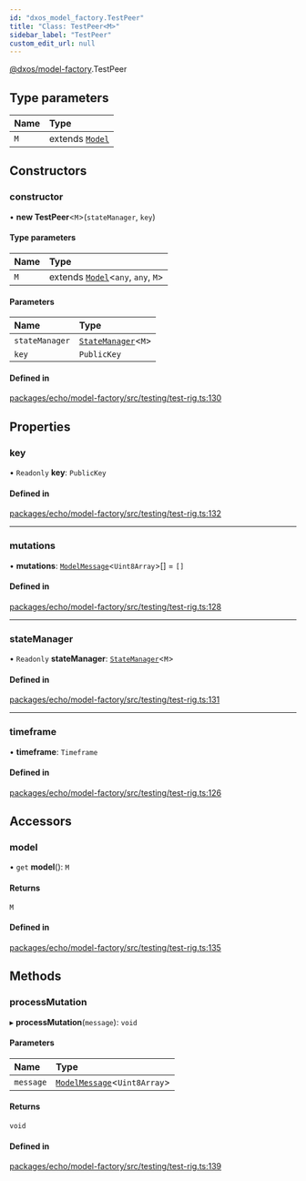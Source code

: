 ```yaml
---
id: "dxos_model_factory.TestPeer"
title: "Class: TestPeer<M>"
sidebar_label: "TestPeer"
custom_edit_url: null
---
```


[@dxos/model-factory](../modules/dxos_model_factory.md).TestPeer

## Type parameters

| Name | Type |
| :------ | :------ |
| `M` | extends [`Model`](dxos_model_factory.Model.md) |

## Constructors

### constructor

• **new TestPeer**<`M`\>(`stateManager`, `key`)

#### Type parameters

| Name | Type |
| :------ | :------ |
| `M` | extends [`Model`](dxos_model_factory.Model.md)<`any`, `any`, `M`\> |

#### Parameters

| Name | Type |
| :------ | :------ |
| `stateManager` | [`StateManager`](dxos_model_factory.StateManager.md)<`M`\> |
| `key` | `PublicKey` |

#### Defined in

[packages/echo/model-factory/src/testing/test-rig.ts:130](https://github.com/dxos/protocols/blob/c793f0fed/packages/echo/model-factory/src/testing/test-rig.ts#L130)

## Properties

### key

• `Readonly` **key**: `PublicKey`

#### Defined in

[packages/echo/model-factory/src/testing/test-rig.ts:132](https://github.com/dxos/protocols/blob/c793f0fed/packages/echo/model-factory/src/testing/test-rig.ts#L132)

___

### mutations

• **mutations**: [`ModelMessage`](../modules/dxos_model_factory.md#modelmessage)<`Uint8Array`\>[] = `[]`

#### Defined in

[packages/echo/model-factory/src/testing/test-rig.ts:128](https://github.com/dxos/protocols/blob/c793f0fed/packages/echo/model-factory/src/testing/test-rig.ts#L128)

___

### stateManager

• `Readonly` **stateManager**: [`StateManager`](dxos_model_factory.StateManager.md)<`M`\>

#### Defined in

[packages/echo/model-factory/src/testing/test-rig.ts:131](https://github.com/dxos/protocols/blob/c793f0fed/packages/echo/model-factory/src/testing/test-rig.ts#L131)

___

### timeframe

• **timeframe**: `Timeframe`

#### Defined in

[packages/echo/model-factory/src/testing/test-rig.ts:126](https://github.com/dxos/protocols/blob/c793f0fed/packages/echo/model-factory/src/testing/test-rig.ts#L126)

## Accessors

### model

• `get` **model**(): `M`

#### Returns

`M`

#### Defined in

[packages/echo/model-factory/src/testing/test-rig.ts:135](https://github.com/dxos/protocols/blob/c793f0fed/packages/echo/model-factory/src/testing/test-rig.ts#L135)

## Methods

### processMutation

▸ **processMutation**(`message`): `void`

#### Parameters

| Name | Type |
| :------ | :------ |
| `message` | [`ModelMessage`](../modules/dxos_model_factory.md#modelmessage)<`Uint8Array`\> |

#### Returns

`void`

#### Defined in

[packages/echo/model-factory/src/testing/test-rig.ts:139](https://github.com/dxos/protocols/blob/c793f0fed/packages/echo/model-factory/src/testing/test-rig.ts#L139)
